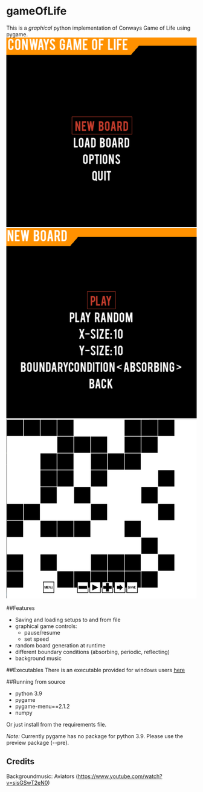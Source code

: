# gameOfLife
This is a *graphical* python implementation of Conways Game of Life using pygame.
![Main Menu](img/mainMenu.PNG)
![Create Board](img/createBoard.PNG)
![Main Menu](img/randomBoard.PNG)


##Features
* Saving and loading setups to and from file
* graphical game controls:
    * pause/resume
    * set speed
* random board generation at runtime
* different boundary conditions (absorbing, periodic, reflecting)
* background music

##Executables
There is an executable provided for windows users [here]()

##Running from source
* python 3.9
* pygame
* pygame-menu==2.1.2
* numpy

Or just install from the requirements file.

*Note:*
Currently pygame has no package for python 3.9. Please use the preview package (--pre).

## Credits
Backgroundmusic: Aviators (https://www.youtube.com/watch?v=sisGSwT2eN0)
